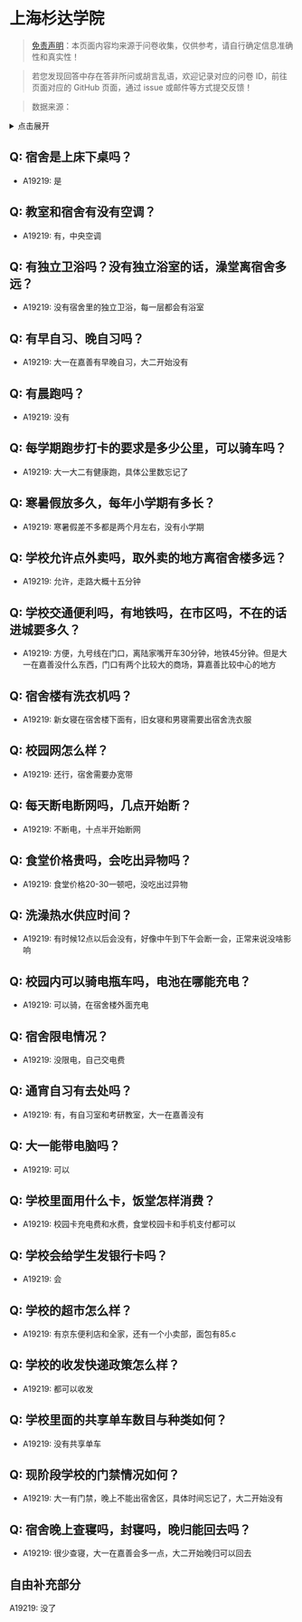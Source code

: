 # 上海杉达学院

> [免责声明](https://colleges.chat/#_3)：本页面内容均来源于问卷收集，仅供参考，请自行确定信息准确性和真实性！

> 若您发现回答中存在答非所问或胡言乱语，欢迎记录对应的问卷 ID，前往页面对应的 GitHub 页面，通过 issue 或邮件等方式提交反馈！

> 数据来源：

<details><summary>点击展开</summary>
<ul>
<li>A19219: 匿名 (2023 年 06 月)</li>
</ul>
</details>

## Q: 宿舍是上床下桌吗？

- A19219: 是

## Q: 教室和宿舍有没有空调？

- A19219: 有，中央空调

## Q: 有独立卫浴吗？没有独立浴室的话，澡堂离宿舍多远？

- A19219: 没有宿舍里的独立卫浴，每一层都会有浴室

## Q: 有早自习、晚自习吗？

- A19219: 大一在嘉善有早晚自习，大二开始没有

## Q: 有晨跑吗？

- A19219: 没有

## Q: 每学期跑步打卡的要求是多少公里，可以骑车吗？

- A19219: 大一大二有健康跑，具体公里数忘记了

## Q: 寒暑假放多久，每年小学期有多长？

- A19219: 寒暑假差不多都是两个月左右，没有小学期

## Q: 学校允许点外卖吗，取外卖的地方离宿舍楼多远？

- A19219: 允许，走路大概十五分钟

## Q: 学校交通便利吗，有地铁吗，在市区吗，不在的话进城要多久？

- A19219: 方便，九号线在门口，离陆家嘴开车30分钟，地铁45分钟。但是大一在嘉善没什么东西，门口有两个比较大的商场，算嘉善比较中心的地方

## Q: 宿舍楼有洗衣机吗？

- A19219: 新女寝在宿舍楼下面有，旧女寝和男寝需要出宿舍洗衣服

## Q: 校园网怎么样？

- A19219: 还行，宿舍需要办宽带

## Q: 每天断电断网吗，几点开始断？

- A19219: 不断电，十点半开始断网

## Q: 食堂价格贵吗，会吃出异物吗？

- A19219: 食堂价格20-30一顿吧，没吃出过异物

## Q: 洗澡热水供应时间？

- A19219: 有时候12点以后会没有，好像中午到下午会断一会，正常来说没啥影响

## Q: 校园内可以骑电瓶车吗，电池在哪能充电？

- A19219: 可以骑，在宿舍楼外面充电

## Q: 宿舍限电情况？

- A19219: 没限电，自己交电费

## Q: 通宵自习有去处吗？

- A19219: 有，有自习室和考研教室，大一在嘉善没有

## Q: 大一能带电脑吗？

- A19219: 可以

## Q: 学校里面用什么卡，饭堂怎样消费？

- A19219: 校园卡充电费和水费，食堂校园卡和手机支付都可以

## Q: 学校会给学生发银行卡吗？

- A19219: 会

## Q: 学校的超市怎么样？

- A19219: 有京东便利店和全家，还有一个小卖部，面包有85.c

## Q: 学校的收发快递政策怎么样？

- A19219: 都可以收发

## Q: 学校里面的共享单车数目与种类如何？

- A19219: 没有共享单车

## Q: 现阶段学校的门禁情况如何？

- A19219: 大一有门禁，晚上不能出宿舍区，具体时间忘记了，大二开始没有

## Q: 宿舍晚上查寝吗，封寝吗，晚归能回去吗？

- A19219: 很少查寝，大一在嘉善会多一点，大二开始晚归可以回去

## 自由补充部分

A19219: 没了
